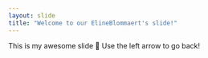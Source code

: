 ```yaml
---
layout: slide
title: "Welcome to our ElineBlommaert's slide!"
---
```

This is my awesome slide :tada:
Use the left arrow to go back!
